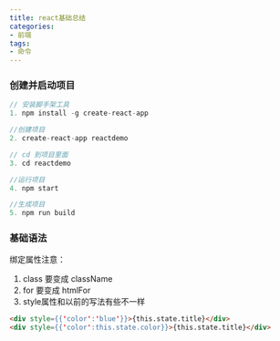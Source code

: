 ```yaml
---
title: react基础总结
categories:
- 前端
tags:
- 命令
---
```

### 创建并启动项目

```javaScript
// 安装脚手架工具
1. npm install -g create-react-app

//创建项目
2. create-react-app reactdemo

// cd 到项目里面
3. cd reactdemo

//运行项目
4. npm start

//生成项目
5. npm run build
```
### 基础语法

绑定属性注意：           
1. class 要变成 className   
2. for 要变成  htmlFor
3. style属性和以前的写法有些不一样
```html
<div style={{'color':'blue'}}>{this.state.title}</div>
<div style={{'color':this.state.color}}>{this.state.title}</div>
```

